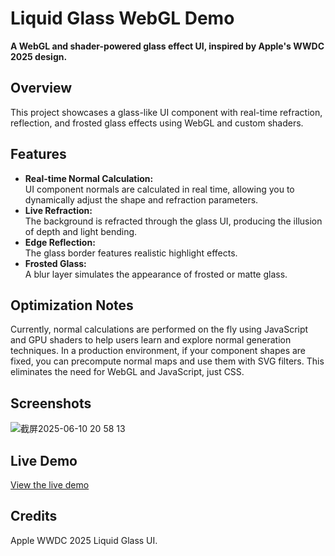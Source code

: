 # Liquid Glass WebGL Demo

**A WebGL and shader-powered glass effect UI, inspired by Apple's WWDC 2025 design.**



## Overview

This project showcases a glass-like UI component with real-time refraction, reflection, and frosted glass effects using WebGL and custom shaders.



## Features

- **Real-time Normal Calculation:**  
  UI component normals are calculated in real time, allowing you to dynamically adjust the shape and refraction parameters.
- **Live Refraction:**  
  The background is refracted through the glass UI, producing the illusion of depth and light bending.
- **Edge Reflection:**  
  The glass border features realistic highlight effects.
- **Frosted Glass:**  
  A blur layer simulates the appearance of frosted or matte glass.



## Optimization Notes

Currently, normal calculations are performed on the fly using JavaScript and GPU shaders to help users learn and explore normal generation techniques. In a production environment, if your component shapes are fixed, you can precompute normal maps and use them with SVG filters. This eliminates the need for WebGL and JavaScript, just CSS.



## Screenshots

![截屏2025-06-10 20 58 13](https://github.com/user-attachments/assets/ae779dfd-5e45-4dd2-9a91-cda333405475)



## Live Demo

[View the live demo](https://rxing365.github.io/html-liquid-glass-effect-webgl/)



## Credits

Apple WWDC 2025 Liquid Glass UI.


